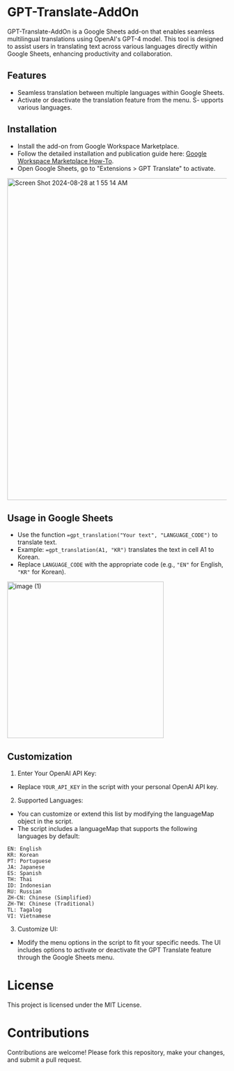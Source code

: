 # GPT-Translate-AddOn
GPT-Translate-AddOn is a Google Sheets add-on that enables seamless multilingual translations using OpenAI's GPT-4 model. This tool is designed to assist users in translating text across various languages directly within Google Sheets, enhancing productivity and collaboration.

## Features
- Seamless translation between multiple languages within Google Sheets.
- Activate or deactivate the translation feature from the menu.
S- upports various languages.

## Installation
- Install the add-on from Google Workspace Marketplace.
- Follow the detailed installation and publication guide here: [Google Workspace Marketplace How-To](https://developers.google.com/workspace/marketplace/how-to-publish).
- Open Google Sheets, go to "Extensions > GPT Translate" to activate.

<img width="738" alt="Screen Shot 2024-08-28 at 1 55 14 AM" src="https://github.com/user-attachments/assets/1c00dc51-9394-4615-ba6e-5309412c108d">


## Usage in Google Sheets
- Use the function `=gpt_translation("Your text", "LANGUAGE_CODE")` to translate text.
- Example: `=gpt_translation(A1, "KR")` translates the text in cell A1 to Korean.
- Replace `LANGUAGE_CODE` with the appropriate code (e.g., `"EN"` for English, `"KR"` for Korean).

<img width="359" alt="image (1)" src="https://github.com/user-attachments/assets/b15cfff5-010a-4ea6-9cd8-41cdbb933bc8">


## Customization

1. Enter Your OpenAI API Key:
- Replace `YOUR_API_KEY` in the script with your personal OpenAI API key.

2. Supported Languages:
- You can customize or extend this list by modifying the languageMap object in the script.
- The script includes a languageMap that supports the following languages by default:
  
```
EN: English
KR: Korean
PT: Portuguese
JA: Japanese
ES: Spanish
TH: Thai
ID: Indonesian
RU: Russian
ZH-CN: Chinese (Simplified)
ZH-TW: Chinese (Traditional)
TL: Tagalog
VI: Vietnamese
```

3. Customize UI:
- Modify the menu options in the script to fit your specific needs. The UI includes options to activate or deactivate the GPT Translate feature through the Google Sheets menu.

# License
This project is licensed under the MIT License.

# Contributions
Contributions are welcome! Please fork this repository, make your changes, and submit a pull request.

